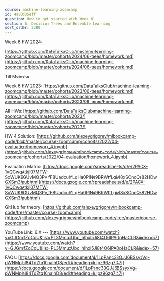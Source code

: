 ```yaml
---
course: machine-learning-zoomcamp
id: 4a83d35eff
question: How to get started with Week 6?
section: 6. Decision Trees and Ensemble Learning
sort_order: 2380
---
```


Week 6 HW 2024:

[https://github.com/DataTalksClub/machine-learning-zoomcamp/blob/master/cohorts/2024/06-trees/homework.md](https://github.com/DataTalksClub/machine-learning-zoomcamp/blob/master/cohorts/2024/06-trees/homework.md)

Till Meineke

Week 6 HW 2023: [https://github.com/DataTalksClub/machine-learning-zoomcamp/blob/master/cohorts/2023/06-trees/homework.md](https://github.com/DataTalksClub/machine-learning-zoomcamp/blob/master/cohorts/2023/06-trees/homework.md)

All HWs: [https://github.com/DataTalksClub/machine-learning-zoomcamp/blob/master/cohorts/2023/](https://github.com/DataTalksClub/machine-learning-zoomcamp/blob/master/cohorts/2023/)

HW 4 Solution: [https://github.com/alexeygrigorev/mlbookcamp-code/blob/master/course-zoomcamp/cohorts/2022/04-evaluation/homework_4.ipynb](https://github.com/alexeygrigorev/mlbookcamp-code/blob/master/course-zoomcamp/cohorts/2022/04-evaluation/homework_4.ipynb)

Evaluation Matrix: [https://docs.google.com/spreadsheets/d/e/2PACX-1vQCwqAtkjl07MTW-SxWUK9GUvMQ3Pv_fF8UadcuIYLgHa0PlNu9BRWtfLgivI8xSCncQs82HDwGXSm3/pubhtml](https://docs.google.com/spreadsheets/d/e/2PACX-1vQCwqAtkjl07MTW-SxWUK9GUvMQ3Pv_fF8UadcuIYLgHa0PlNu9BRWtfLgivI8xSCncQs82HDwGXSm3/pubhtml)

GitHub for theory: [https://github.com/alexeygrigorev/mlbookcamp-code/tree/master/course-zoomcamp](https://github.com/alexeygrigorev/mlbookcamp-code/tree/master/course-zoomcamp)

YouTube Link: 6.X --- [https://www.youtube.com/watch?v=GJGmlfZoCoU&list=PL3MmuxUbc_hIhxl5Ji8t4O6lPAOpHaCLR&index=57](https://www.youtube.com/watch?v=GJGmlfZoCoU&list=PL3MmuxUbc_hIhxl5Ji8t4O6lPAOpHaCLR&index=57)

FAQs: [https://docs.google.com/document/d/1LpPanc33QJJ6BSsyxVg-pWNMplal84TdZtq10naIhD8/edit#heading=h.lpz96zg7l47j](https://docs.google.com/document/d/1LpPanc33QJJ6BSsyxVg-pWNMplal84TdZtq10naIhD8/edit#heading=h.lpz96zg7l47j)

~~~Nukta Bhatia~~~

